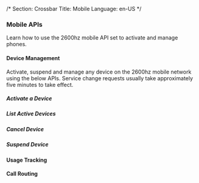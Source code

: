 /*
Section: Crossbar
Title: Mobile
Language: en-US
*/

### Mobile APIs
Learn how to use the 2600hz mobile API set to activate and manage phones.

#### Device Management
Activate, suspend and manage any device on the 2600hz mobile network using the below APIs. Service change requests
usually take approximately five minutes to take effect.

##### Activate a Device


##### List Active Devices

##### Cancel Device

##### Suspend Device



#### Usage Tracking


#### Call Routing


